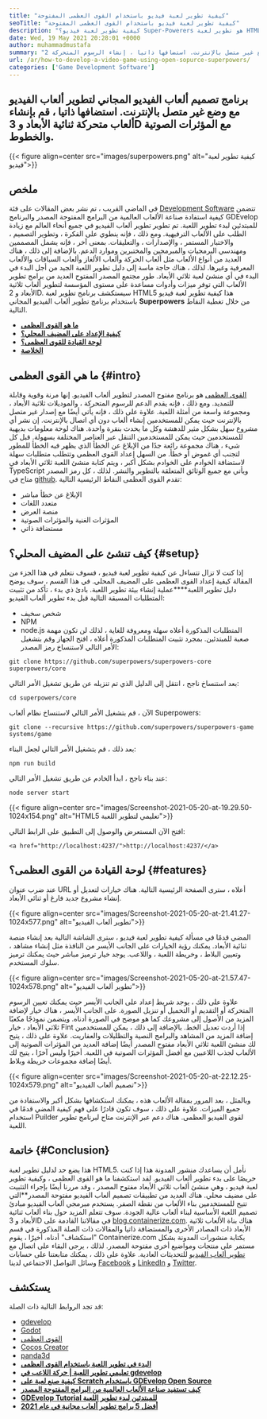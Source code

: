 ```yaml
---
title: "كيفية تطوير لعبة فيديو باستخدام القوى العظمى المفتوحة" 
seoTitle: "كيفية تطوير لعبة فيديو باستخدام القوى العظمى المفتوحة" 
description: "كيفية تطوير لعبة فيديو؟ Super-Powerers هو تطوير لعبة HTML5 مفتوحة المصدر. إنها منصة متقاطعة وتتيح للمستخدمين إنشاء ألعاب متحركة ثنائية الأبعاد و 3D." 
date: Wed, 19 May 2021 20:28:01 +0000
author: muhammadmustafa
summary: "برنامج تصميم ألعاب الفيديو المجاني لتطوير ألعاب الفيديو مع وضع غير متصل بالإنترنت. استضافها ذاتيا ، إنشاء الرسوم المتحركة 2D & amp ؛ ألعاب ثلاثية الأبعاد مع المؤثرات الصوتية والخطوط." 
url: /ar/how-to-develop-a-video-game-using-open-sopurce-superpowers/
categories: ['Game Development Software']
---
```


## برنامج تصميم ألعاب الفيديو المجاني لتطوير ألعاب الفيديو مع وضع غير متصل بالإنترنت. استضافها ذاتيا ، قم بإنشاء ألعاب متحركة ثنائية الأبعاد و 3D مع المؤثرات الصوتية والخطوط.

{{< figure align=center src="images/superpowers.png" alt="كيفية تطوير لعبة فيديو">}}


## ملخص
في الماضي القريب ، تم نشر بعض المقالات على فئة [Development Software][1] تتضمن كيفية استفادة صناعة الألعاب العالمية من البرامج المفتوحة المصدر والبرنامج GDEvelop للمبتدئين لبدء تطوير اللعبة. تم تطوير تطوير ألعاب الفيديو في جميع أنحاء العالم مع زيادة الطلب على الألعاب الترفيهية. ومع ذلك ، فإنه ينطوي على الفكرة ، وتطوير التصميم ، والاختبار المستمر ، والإصدارات ، والتعليقات. بمعنى آخر ، فإنه يشمل المصممين ومهندسي البرمجيات والمبرمجين والمختبرين وموارد الدعم. بالإضافة إلى ذلك ، هناك العديد من أنواع الألعاب مثل ألعاب الحركة وألعاب الألغاز وألعاب السباقات والألعاب المعرفية وغيرها.
لذلك ، هناك حاجة ماسة إلى دليل تطوير اللعبة الجيد من أجل البدء في البدء في أي منشئ لعبة ثلاثي الأبعاد. طور مجتمع المصدر المفتوح العديد من برامج تطوير الألعاب التي توفر ميزات وأدوات مساعدة على مستوى المؤسسة لتطوير ألعاب ثلاثية الأبعاد و 2D. سيستكشف برنامج تطوير لعبة HTML5 هذا كيفية تطوير لعبة فيديو باستخدام برنامج تطوير ألعاب الفيديو المجاني  **Superpowers**  من خلال تغطية النقاط التالية.
*  **[ما هو القوى العظمى][2]**  
*  **[كيفية الإعداد على المضيف المحلي؟][3]**  
*  **[لوحة القيادة للقوى العظمى؟][4]**  
*  **[الخلاصة][5]**  

## ما هي القوى العظمى {#intro}

[القوى العظمى][6] هو برنامج مفتوح المصدر لتطوير ألعاب الفيديو. إنها مرنة وقوية وقابلة للتمديد. ومع ذلك ، فإنه يقدم الدعم للرسوم المتحركة ، والموديلات ثلاثية الأبعاد ، ومجموعة واسعة من أمثلة اللعبة. علاوة على ذلك ، فإنه يأتي أيضًا مع إصدار غير متصل بالإنترنت حيث يمكن للمستخدمين إنشاء ألعاب دون أي اتصال بالإنترنت. إن نشر أي مشروع سهل بشكل مثير للدهشة وكل ما يحدث بنقرة واحدة. هناك لوحة معلومات بديهية للمستخدمين حيث يمكن للمستخدمين التنقل عبر العناصر المختلفة بسهولة. قبل كل شيء ، هناك مجموعة رائعة جدًا من الإبلاغ عن الخطأ الذي يظهر فيه الخطأ للمطور لتجنب أي غموض أو خطأ. من السهل إعداد القوى العظمى وتتطلب متطلبات سهلة لاستضافة الخوادم على الخوادم بشكل أكبر ، ويتم كتابة منشئ اللعبة ثلاثي الأبعاد في TypeScript ويأتي مع جميع الوثائق المتعلقة بالتطوير والنشر. لذلك ، كل رمز المصدر متاح في [github][7].
تقدم القوى العظمى النقاط الرئيسية التالية:
  * الإبلاغ عن خطأ مباشر
  * متعدد اللغات
  * منصة العرض
  * المؤثرات الغنية والمؤثرات الصوتية
  * مستضافة ذاتي

## كيف تنشئ على المضيف المحلي؟ {#setup}

إذا كنت لا تزال تتساءل عن كيفية تطوير لعبة فيديو ، فسوف نتعلم في هذا الجزء من المقالة كيفية إعداد القوى العظمى على المضيف المحلي. في هذا القسم ، سوف يوضح دليل تطوير اللعبة****عملية إنشاء بيئة تطوير اللعبة.
بادئ ذي بدء ، تأكد من تثبيت المتطلبات المسبقة التالية قبل بدء تطوير ألعاب الفيديو:
  * شخص سخيف
  * NPM
  * node.js
المتطلبات المذكورة أعلاه سهلة ومعروفة للغاية ، لذلك لن تكون مهمة صعبة للمبتدئين. بمجرد تثبيت المتطلبات المذكورة أعلاه ، افتح الجهاز وقم بتشغيل الأمر التالي لاستنساخ رمز المصدر:
```
git clone https://github.com/superpowers/superpowers-core superpowers/core
```
بعد استنساخ ناجح ، انتقل إلى الدليل الذي تم تنزيله عن طريق تشغيل الأمر التالي:
```
cd superpowers/core
```
الآن ، قم بتشغيل الأمر التالي لاستنساخ نظام ألعاب Superpowers:
```
git clone --recursive https://github.com/superpowers/superpowers-game systems/game
```
بعد ذلك ، قم بتشغيل الأمر التالي لجعل البناء:
```
npm run build
```
عند بناء ناجح ، ابدأ الخادم عن طريق تشغيل الأمر التالي:
```
node server start
```

{{< figure align=center src="images/Screenshot-2021-05-20-at-19.29.50-1024x154.png" alt="HTML5 تعليمي لتطوير اللعبة">}}

افتح الآن المستعرض والوصول إلى التطبيق على الرابط التالي:
```
<a href="http://localhost:4237/">http://localhost:4237/</a>
```

## لوحة القيادة من القوى العظمى؟ {#features}

عند ضرب عنوان URL أعلاه ، سترى الصفحة الرئيسية التالية. هناك خيارات لتعديل أو إنشاء مشروع جديد فارغ أو ثنائي الأبعاد.

{{< figure align=center src="images/Screenshot-2021-05-20-at-21.41.27-1024x577.png" alt="تطوير ألعاب الفيديو">}}

المضي قدمًا في مسألة كيفية تطوير لعبة فيديو ، سترى الشاشة التالية بعد إنشاء منصة ثنائية الأبعاد. يمكنك رؤية الخيارات على الجانب الأيسر من النافذة مثل إنشاء مشاهد ، وتعيين البلاط ، وخريطة اللعبة ، واللاعب. يوجد خيار ترميز مباشر حيث يمكنك ترميز سلوك المستخدم.

{{< figure align=center src="images/Screenshot-2021-05-20-at-21.57.47-1024x578.png" alt="تطوير ألعاب الفيديو">}}

علاوة على ذلك ، يوجد شريط إعداد على الجانب الأيسر حيث يمكنك تعيين الرسوم المتحركة أو التقديم أو التحميل أو تنزيل الصورة. على الجانب الأيسر ، هناك خيار لإضافة المزيد من الأصول إلى مشروعك كما هو موضح في الصورة أدناه. ويتضمن نموذجًا مكعبًا ثلاثي الأبعاد ، خيار Fint إذا أردت تعديل الخط. بالإضافة إلى ذلك ، يمكن للمستخدمين إضافة المزيد من المشاهد والبرامج النصية والتظليلات والعفاريت. علاوة على ذلك ، يتيح لك منشئ اللعبة ثلاثي الأبعاد مفتوح المصدر أيضًا إضافة العديد من المؤثرات الصوتية إلى الألعاب لجذب اللاعبين مع أفضل المؤثرات الصوتية في اللعبة. أخيرًا وليس آخرًا ، يتيح لك أيضًا إضافة مجموعات خريطة وبلاط.

{{< figure align=center src="images/Screenshot-2021-05-20-at-22.12.25-1024x579.png" alt="تصميم ألعاب الفيديو">}}

وبالمثل ، بعد المرور بمقالة الألعاب هذه ، يمكنك استكشافها بشكل أكبر والاستفادة من جميع الميزات. علاوة على ذلك ، سوف تكون قادرًا على فهم كيفية المضي قدمًا في استخدام Puilder لقوى الفيديو العظمى. هناك دعم عبر الإنترنت متاح لبرنامج تطوير اللعبة.

##  **خاتمة**  {#Conclusion}

هذا يضع حد لدليل تطوير لعبة HTML5. نأمل أن يساعدك منشور المدونة هذا إذا كنت حريصًا على بدء تطوير ألعاب الفيديو. لقد استكشفنا ما هو القوى العظمى ، وكيفية تطوير لعبة فيديو ، وهي منشئ ألعاب ثلاثي الأبعاد مفتوح المصدر ، وقد مررنا أيضًا بإجراء التثبيت على مضيف محلي. هناك العديد من تطبيقات تصميم ألعاب الفيديو مفتوحة المصدر**التي تتيح للمستخدمين بناء الألعاب من نقطة الصفر. يستخدم مبرمجي ألعاب الفيديو مبادئ تصميم اللعبة الأساسية لبناء ألعاب عالية الجودة. سوف تتعلم المزيد حول بناء ألعاب ثنائية الأبعاد و 3D في مقالاتنا القادمة على [blog.containerize.com][8]. هناك بناة الألعاب ثلاثية الأبعاد ذات المصادر الأخرى والمستضافة ذاتيا والمقالات ذات الصلة المذكورة في قسم "استكشاف" أدناه.
أخيرًا ، يقوم Containerize.com بكتابة منشورات المدونة بشكل مستمر على منتجات ومواضيع أخرى مفتوحة المصدر. لذلك ، يرجى البقاء على اتصال مع [تطوير ألعاب الفيديو][9][][10] للتحديثات العادية. علاوة على ذلك ، يمكنك متابعتنا على حسابات وسائل التواصل الاجتماعي لدينا [Facebook][11] و [LinkedIn][12] و [Twitter][13].

## يستكشف
قد تجد الروابط التالية ذات الصلة:
  * [][14][gdevelop][14]
  * [][14][Godot][15]
  * [][14][القوى العظمى][6]
  * [][14][Cocos Creator][16]
  * [][14][panda3d][17]
*  **[البدء في تطوير اللعبة باستخدام القوى العظمى][18]**  
*  **[تعليمي تطوير اللعبة | حركة اللاعب في gdevelop][19]**  
* [  **كيفية صنع لعبة على Scratch باستخدام GDEvelop Open Source**  ][20]
*  **[كيف تستفيد صناعة الألعاب العالمية من البرامج المفتوحة المصدر][21]**  
*  **[GDEvelop Tutorial للمبتدئين لبدء تطوير اللعبة][22]**  
* [  **أفضل 5 برامج تطوير ألعاب مجانية في عام 2021**  ][23]



 [1]: https://blog.containerize.com/category/game-development-software/
 [2]: #intro
 [3]: #setup
 [4]: #features
 [5]: #Conclusion
 [6]: https://products.containerize.com/game-development-software/superpowers/
 [7]: https://github.com/superpowers/superpowers-core
 [8]: https://blog.containerize.com/
 [9]: https://products.containerize.com/game-development-software/
 [10]: https://products.containerize.com/business-intelligence/
 [11]: https://web.facebook.com/containerize
 [12]: https://www.linkedin.com/company/containerize/
 [13]: https://twitter.com/containerize_co
 [14]: https://products.containerize.com/game-development-software/gdevelop/
 [15]: https://products.containerize.com/game-development-software/godot/
 [16]: https://products.containerize.com/game-development-software/cocos-creator/
 [17]: https://products.containerize.com/game-development-software/panda3d/
 [18]: https://blog.containerize.com/game-development-software/superpowers-animation-getting-started-with-game-development/
 [19]: https://blog.containerize.com/game-development-software/game-development-tutorial-player-movement-in-gdevelop/
 [20]: https://blog.containerize.com/game-development-software/how-to-make-a-game-on-scratch-using-open-source-gdevelop/
 [21]: https://blog.containerize.com/game-development-software/how-global-gaming-market-leveraging-open-source-software/
 [22]: https://blog.containerize.com/game-development-software/game-development-tutorial-player-movement-in-gdevelop/
 [23]: https://blog.containerize.com/game-development-software/top-5-free-game-development-software-in-the-year-2021/
